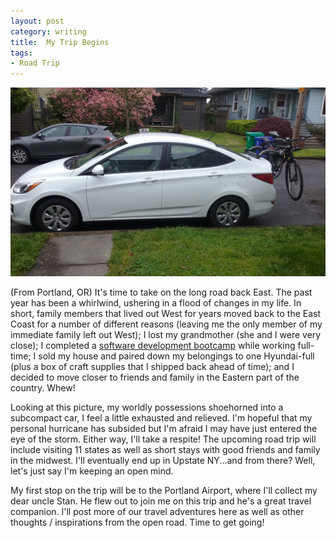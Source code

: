 ```yaml
---
layout: post
category: writing
title:  My Trip Begins
tags:
- Road Trip
---
```


<img src="assets/images/carpacked.jpg" class="img-responsive" alt="Cinque Terre">

<p>
(From Portland, OR) It's time to take on the long road back East.  The past year has been a whirlwind, ushering in a flood of changes in my life.  In short, family members that lived out West for years moved back to the East Coast for a number of different reasons (leaving me the only member of my immediate family left out West); I lost my grandmother (she and I were very close); I completed a <a href="https://www.learncodinganywhere.com/">software development bootcamp</a> while working full-time; I sold my house and paired down my belongings to one Hyundai-full (plus a box of craft supplies that I shipped back ahead of time); and I decided to move closer to friends and family in the Eastern part of the country.  Whew!  
</p>
<p>
Looking at this picture, my worldly possessions shoehorned into a subcompact car, I feel a little exhausted and relieved.  I'm hopeful that my personal hurricane has subsided but I'm afraid I may have just entered the eye of the storm.  Either way, I'll take a respite!  The upcoming road trip will include visiting 11 states as well as short stays with good friends and family in the midwest.  I'll eventually end up in Upstate NY...and from there?  Well, let's just say I'm keeping an open mind.
</p>
<p>
My first stop on the trip will be to the Portland Airport, where I'll collect my dear uncle Stan.  He flew out to join me on this trip and he's a great travel companion.  I'll post more of our travel adventures here as well as other thoughts / inspirations from the open road.  Time to get going!
</p>
